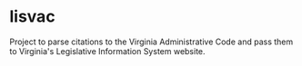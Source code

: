 # lisvac
Project to parse citations to the Virginia Administrative Code and pass them to Virginia's Legislative Information System website.
